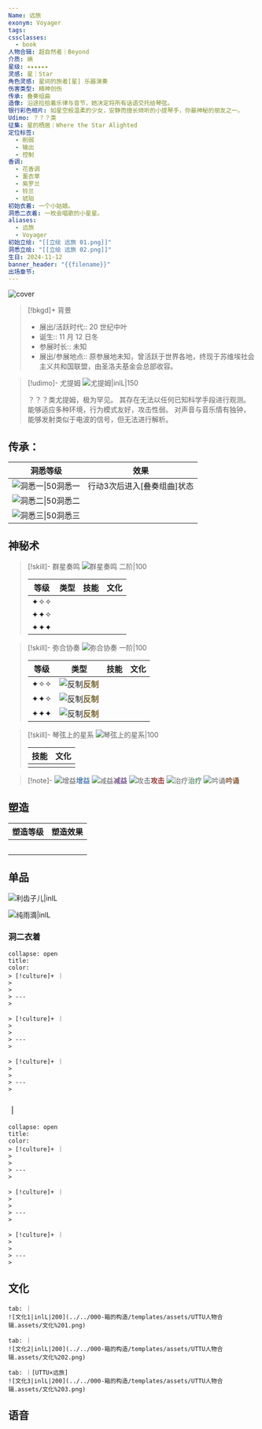 ```yaml
---
Name: 远旅
exonym: Voyager
tags: 
cssclasses:
  - book
人物合辑: 超自然者｜Beyond
介质: 熵
星级: ✦✦✦✦✦✦
灵感: 星｜Star
角色灵感: 星间的旅者[星] 乐器演奏
伤害类型: 精神创伤
传承: 叠奏组曲
造像: 沿途捡拾着乐律与音节，她决定将所有话语交托给琴弦。
银行彩色相片: 如星空般温柔的少女，安静而擅长倾听的小提琴手，你最神秘的朋友之一。
Udimo: ？？？类
征集: 星的栖居｜Where the Star Alighted
定位标签:
  - 削弱
  - 输出
  - 控制
香调:
  - 花香调
  - 薰衣草
  - 紫罗兰
  - 铃兰
  - 琥珀
初始衣着: 一个小姑娘。
洞悉二衣着: 一枚会唱歌的小星星。
aliases:
  - 远旅
  - Voyager
初始立绘: "[[立绘 远旅 01.png]]"
洞悉立绘: "[[立绘 远旅 02.png]]"
生日: 2024-11-12
banner_header: "{{filename}}"
出场章节:
---
```

![cover](assets/远旅｜Voyager.assets/立绘%20远旅%2002.png)

> [!bkgd]+ 背景
> - 展出/活跃时代:: 20 世纪中叶
> - 诞生:: 11 月 12 日冬
> - 参展时长:: 未知
> - 展出/参展地点:: 原参展地未知，曾活跃于世界各地，终现于苏维埃社会主义共和国联盟，由圣洛夫基金会总部收容。

> [!udimo]- 尤提姆
> ![尤提姆|inlL|150](assets/远旅｜Voyager.assets/尤提姆%20远旅.png)
> 
> ？？？类尤提姆，极为罕见。
> 其存在无法以任何已知科学手段进行观测。
> 能够适应多种环境，行为模式友好，攻击性弱。
> 对声音与音乐情有独钟，能够发射类似于电波的信号，但无法进行解析。

## 传承：

|                           洞悉等级                           |            效果             |
| :----------------------------------------------------------: | :-------------------------: |
| ![洞悉一\|50](../../000-箱的构造/templates/assets/UTTU人物合辑.assets/图标%20洞悉Ⅰ.png)洞悉一 | 行动3次后进入[叠奏组曲]状态 |
| ![洞悉二\|50](../../000-箱的构造/templates/assets/UTTU人物合辑.assets/图标%20洞悉Ⅱ.png)洞悉二 |                             |
| ![洞悉三\|50](../../000-箱的构造/templates/assets/UTTU人物合辑.assets/图标%20洞悉Ⅲ.png)洞悉三 |                             |

## 神秘术

> [!skill]- 群星奏鸣
> ![群星奏鸣 二阶|100](assets/远旅｜Voyager.assets/神秘术%20群星奏鸣2.png)
> 
> | 等级  | 类型  | 技能  | 文化  |
> | :-: | :-: | :-: | :-: |
> | ✦✧✧ |     |     |     |
> | ✦✦✧ |     |     |     |
> | ✦✦✦ |     |     |     |
> 

> [!skill]- 弥合协奏
> ![弥合协奏 一阶|100](assets/远旅｜Voyager.assets/神秘术%20弥合协奏1.png)
> 
> | 等级 |                             类型                             | 技能 | 文化 |
> | :--: | :----------------------------------------------------------: | :--: | :--: |
> | ✦✧✧  | ![反制](../../000-箱的构造/templates/assets/UTTU人物合辑.assets/Counter.png)<b><font color="#78652F">反制</font></b> |      |      |
> | ✦✦✧  | ![反制](../../000-箱的构造/templates/assets/UTTU人物合辑.assets/Counter.png)<b><font color="#78652F">反制</font></b> |      |      |
> | ✦✦✦  | ![反制](../../000-箱的构造/templates/assets/UTTU人物合辑.assets/Counter.png)<b><font color="#78652F">反制</font></b> |      |      |
> 

> [!skill]- 琴弦上的星系
> ![琴弦上的星系|100](assets/远旅｜Voyager.assets/至终的仪式%20琴弦上的星系.png)
> 
> | 技能 | 文化 |
> | :--: | :--: |
> |      |      |
> 



> [!note]- 
> ![增益](../../000-箱的构造/templates/assets/UTTU人物合辑.assets/Buff.png)<b><font color="#5c87b3">增益</font></b>
> ![减益](../../000-箱的构造/templates/assets/UTTU人物合辑.assets/Debuff.png)<b><font color="#7B5E91">减益</font></b>
> ![攻击](../../000-箱的构造/templates/assets/UTTU人物合辑.assets/Attack.png)<b><font color="#933334">攻击</font></b>
> ![治疗](../../000-箱的构造/templates/assets/UTTU人物合辑.assets/Health.png)<b><font color="#6F967A">治疗</font></b>
> ![吟诵](../../000-箱的构造/templates/assets/UTTU人物合辑.assets/Channel.png)<b><font color="#895C39">吟诵</font></b>

## 塑造

| 塑造等级 | 塑造效果 |
| :--: | :--: |
|      |      |
|      |      |
|      |      |
|      |      |
|      |      |


## 单品

![利齿子儿|inlL](../../000-箱的构造/templates/assets/UTTU人物合辑.assets/货币%20利齿子儿.png)

![纯雨滴|inlL](../../000-箱的构造/templates/assets/UTTU人物合辑.assets/货币%20纯雨滴.png)

### 洞二衣着

````ad-flex
collapse: open
title: 
color: 
> [!culture]+ ｜
> 
> 
> ---
> 

> [!culture]+ ｜
> 
> 
> ---
> 

> [!culture]+ ｜
> 
> 
> ---
> 
````

### ｜

````ad-flex
collapse: open
title: 
color: 
> [!culture]+ ｜
> 
> 
> ---
> 

> [!culture]+ ｜
> 
> 
> ---
> 

> [!culture]+ ｜
> 
> 
> ---
> 
````

## 文化

````tab
tab: ｜
![文化1|inlL|200](../../000-箱的构造/templates/assets/UTTU人物合辑.assets/文化%201.png)

tab: ｜
![文化2|inlL|200](../../000-箱的构造/templates/assets/UTTU人物合辑.assets/文化%202.png)

tab: ｜[UTTU×远旅]
![文化3|inlL|200](../../000-箱的构造/templates/assets/UTTU人物合辑.assets/文化%203.png)

````

## 语音

